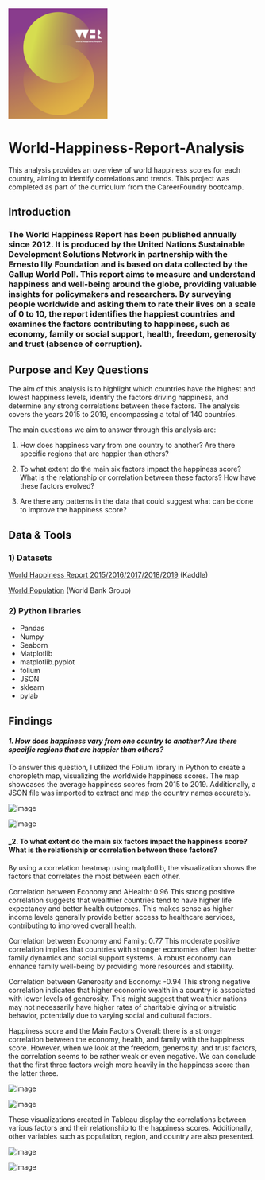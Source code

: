 <img src="Visualizations%20and%20photos/WHR%20logo.png" alt="WHR Logo" width="200"/>

# World-Happiness-Report-Analysis
This analysis provides an overview of world happiness scores for each country, aiming to identify correlations and trends. This project was completed as part of the curriculum from the CareerFoundry bootcamp.



## Introduction
### The World Happiness Report has been published annually since 2012. It is produced by the United Nations Sustainable Development Solutions Network in partnership with the Ernesto Illy Foundation and is based on data collected by the Gallup World Poll. This report aims to measure and understand happiness and well-being around the globe, providing valuable insights for policymakers and researchers. By surveying people worldwide and asking them to rate their lives on a scale of 0 to 10, the report identifies the happiest countries and examines the factors contributing to happiness, such as economy, family or social support, health, freedom, generosity and trust (absence of corruption). 

##  Purpose and Key Questions

The aim of this analysis is to highlight which countries have the highest and lowest happiness levels, identify the factors driving happiness, and determine any strong correlations between these factors. The analysis covers the years 2015 to 2019, encompassing a total of 140 countries. 

The main questions we aim to answer through this analysis are: 

1. How does happiness vary from one country to another? Are there specific regions that are happier than others? 

2. To what extent do the main six factors impact the happiness score? What is the relationship or correlation between these factors? How have these factors evolved? 

3. Are there any patterns in the data that could suggest what can be done to improve the happiness score?


## Data & Tools
### 1)	Datasets
<a href="https://www.kaggle.com/datasets/unsdsn/world-happiness/data">World Happiness Report 2015/2016/2017/2018/2019</a> (Kaddle)

<a href="https://data.worldbank.org/indicator/SP.POP.TOTL?end=2019&start=2015">World Population</a> (World Bank Group)

### 2)	Python libraries
- Pandas
- Numpy
- Seaborn
- Matplotlib
- matplotlib.pyplot
- folium
- JSON
- sklearn
- pylab


## Findings

#### _1. How does happiness vary from one country to another? Are there specific regions that are happier than others?_

  To answer this question, I utilized the Folium library in Python to create a choropleth map, visualizing the worldwide happiness scores. The map showcases the average happiness scores from 2015 to 2019. Additionally, a JSON file was imported to extract and map the country names accurately.  

![image](https://github.com/user-attachments/assets/8265612d-2618-4bf0-aabe-5c7915e752ec)

![image](https://github.com/user-attachments/assets/5cb12c9a-1800-4d91-a4e2-02dba6fdae18)


#### _2. To what extent do the main six factors impact the happiness score? What is the relationship or correlation between these factors?
By using a correlation heatmap using matplotlib, the visualization shows the factors that correlates the most between each other. 

Correlation between Economy and AHealth: 0.96 This strong positive correlation suggests that wealthier countries tend to have higher life expectancy and better health outcomes. This makes sense as higher income levels generally provide better access to healthcare services, contributing to improved overall health.

Correlation between Economy and Family: 0.77 This moderate positive correlation implies that countries with stronger economies often have better family dynamics and social support systems. A robust economy can enhance family well-being by providing more resources and stability.

Correlation between Generosity and Economy: -0.94 This strong negative correlation indicates that higher economic wealth in a country is associated with lower levels of generosity. This might suggest that wealthier nations may not necessarily have higher rates of charitable giving or altruistic behavior, potentially due to varying social and cultural factors.

Happiness score and the Main Factors Overall: there is a stronger correlation between the economy, health, and family with the happiness score. However, when we look at the freedom, generosity, and trust factors, the correlation seems to be rather weak or even negative. We can conclude that the first three factors weigh more heavily in the happiness score than the latter three.

![image](https://github.com/user-attachments/assets/60701175-be61-4285-b76c-e0dfc17484d7)


<img src="https://github.com/user-attachments/assets/4c2b291c-2670-4091-a6f2-ceccbd2916b5" alt="image" width="500">





These visualizations created in Tableau display the correlations between various factors and their relationship to the happiness scores. Additionally, other variables such as population, region, and country are also presented.



![image](https://github.com/user-attachments/assets/7b2c9036-91f8-418a-b2a3-e93cc89ccd57)

![image](https://github.com/user-attachments/assets/abe664e7-5dca-4fe3-a540-11cb8dcf92e2)







